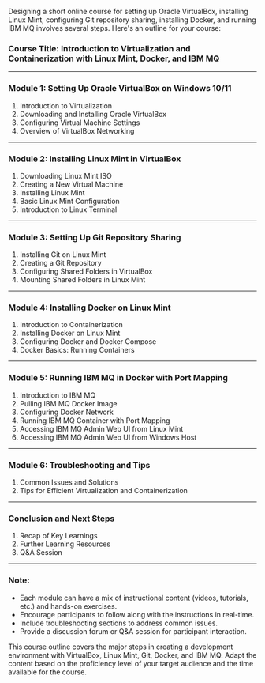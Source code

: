 Designing a short online course for setting up Oracle VirtualBox, installing Linux Mint, configuring Git repository sharing, installing Docker, and running IBM MQ involves several steps. Here's an outline for your course:

### **Course Title: Introduction to Virtualization and Containerization with Linux Mint, Docker, and IBM MQ**

---

### **Module 1: Setting Up Oracle VirtualBox on Windows 10/11**
1. Introduction to Virtualization
2. Downloading and Installing Oracle VirtualBox
3. Configuring Virtual Machine Settings
4. Overview of VirtualBox Networking

---

### **Module 2: Installing Linux Mint in VirtualBox**
1. Downloading Linux Mint ISO
2. Creating a New Virtual Machine
3. Installing Linux Mint
4. Basic Linux Mint Configuration
5. Introduction to Linux Terminal

---

### **Module 3: Setting Up Git Repository Sharing**
1. Installing Git on Linux Mint
2. Creating a Git Repository
3. Configuring Shared Folders in VirtualBox
4. Mounting Shared Folders in Linux Mint

---

### **Module 4: Installing Docker on Linux Mint**
1. Introduction to Containerization
2. Installing Docker on Linux Mint
3. Configuring Docker and Docker Compose
4. Docker Basics: Running Containers

---

### **Module 5: Running IBM MQ in Docker with Port Mapping**
1. Introduction to IBM MQ
2. Pulling IBM MQ Docker Image
3. Configuring Docker Network
4. Running IBM MQ Container with Port Mapping
5. Accessing IBM MQ Admin Web UI from Linux Mint
6. Accessing IBM MQ Admin Web UI from Windows Host

---

### **Module 6: Troubleshooting and Tips**
1. Common Issues and Solutions
2. Tips for Efficient Virtualization and Containerization

---

### **Conclusion and Next Steps**
1. Recap of Key Learnings
2. Further Learning Resources
3. Q&A Session

---

### **Note:**
- Each module can have a mix of instructional content (videos, tutorials, etc.) and hands-on exercises.
- Encourage participants to follow along with the instructions in real-time.
- Include troubleshooting sections to address common issues.
- Provide a discussion forum or Q&A session for participant interaction.

This course outline covers the major steps in creating a development environment with VirtualBox, Linux Mint, Git, Docker, and IBM MQ. Adapt the content based on the proficiency level of your target audience and the time available for the course.
